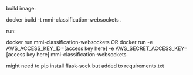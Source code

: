 build image:

docker build -t mmi-classification-websockets .

run:

docker run mmi-classification-websockets
OR
docker run -e AWS_ACCESS_KEY_ID=[access key here] -e AWS_SECRET_ACCESS_KEY=[access key here] mmi-classification-websockets

might need to pip install flask-sock but added to requirements.txt
